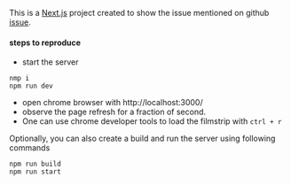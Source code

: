This is a [Next.js](https://nextjs.org/) project created to show the issue mentioned on github [issue][1].

#### steps to reproduce

- start the server

```
nmp i
npm run dev
```

- open chrome browser with http://localhost:3000/ 
- observe the page refresh for a fraction of second.
- One can use chrome developer tools to load the filmstrip with `ctrl + r`

Optionally, you can also create a build and run the server using following commands

```
npm run build
npm run start
```

[1]: https://github.com/vercel/next.js/issues/30535